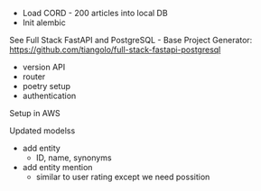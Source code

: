 - Load CORD - 200 articles into local DB
- Init alembic

See Full Stack FastAPI and PostgreSQL - Base Project Generator:
https://github.com/tiangolo/full-stack-fastapi-postgresql

- version API
- router
- poetry setup
- authentication

Setup in AWS

Updated modelss
  - add entity
    - ID, name, synonyms
  - add entity mention
    - similar to user rating except we need possition
